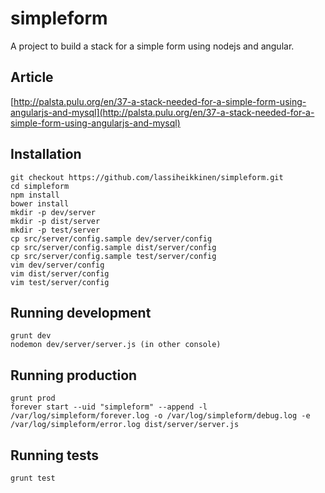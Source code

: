 simpleform
==========

A project to build a stack for a simple form using nodejs and angular.

## Article

[http://palsta.pulu.org/en/37-a-stack-needed-for-a-simple-form-using-angularjs-and-mysql](http://palsta.pulu.org/en/37-a-stack-needed-for-a-simple-form-using-angularjs-and-mysql)

## Installation

```
git checkout https://github.com/lassiheikkinen/simpleform.git
cd simpleform
npm install
bower install
mkdir -p dev/server
mkdir -p dist/server
mkdir -p test/server
cp src/server/config.sample dev/server/config
cp src/server/config.sample dist/server/config
cp src/server/config.sample test/server/config
vim dev/server/config
vim dist/server/config
vim test/server/config
```

## Running development

```
grunt dev
nodemon dev/server/server.js (in other console)
```

## Running production

```
grunt prod
forever start --uid "simpleform" --append -l /var/log/simpleform/forever.log -o /var/log/simpleform/debug.log -e /var/log/simpleform/error.log dist/server/server.js
```

## Running tests

```
grunt test
```

